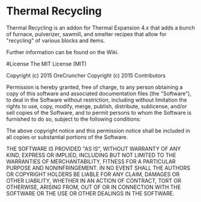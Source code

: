 # Thermal Recycling

Thermal Recycling is an addon for Thermal Expansion 4.x that adds a bunch of furnace, pulverizer, sawmill, and smelter recipes that allow for "recycling" of various blocks and items.

Further information can be found on the Wiki.

#License
The MIT License (MIT)

Copyright (c) 2015 OreCruncher
Copyright (c) 2015 Contributors

Permission is hereby granted, free of charge, to any person obtaining a copy
of this software and associated documentation files (the "Software"), to deal
in the Software without restriction, including without limitation the rights
to use, copy, modify, merge, publish, distribute, sublicense, and/or sell
copies of the Software, and to permit persons to whom the Software is
furnished to do so, subject to the following conditions:

The above copyright notice and this permission notice shall be included in
all copies or substantial portions of the Software.

THE SOFTWARE IS PROVIDED "AS IS", WITHOUT WARRANTY OF ANY KIND, EXPRESS OR
IMPLIED, INCLUDING BUT NOT LIMITED TO THE WARRANTIES OF MERCHANTABILITY,
FITNESS FOR A PARTICULAR PURPOSE AND NONINFRINGEMENT. IN NO EVENT SHALL THE
AUTHORS OR COPYRIGHT HOLDERS BE LIABLE FOR ANY CLAIM, DAMAGES OR OTHER
LIABILITY, WHETHER IN AN ACTION OF CONTRACT, TORT OR OTHERWISE, ARISING FROM,
OUT OF OR IN CONNECTION WITH THE SOFTWARE OR THE USE OR OTHER DEALINGS IN
THE SOFTWARE.
